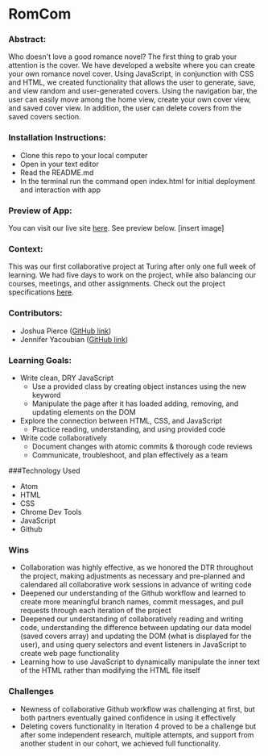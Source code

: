 # RomCom  

### Abstract:
Who doesn't love a good romance novel? The first thing to grab your attention is the cover. We have developed a website where you can create your own romance novel cover. Using JavaScript, in conjunction with CSS and HTML, we created functionality that allows the user to generate, save, and view random and user-generated covers. Using the navigation bar, the user can easily move among the home view, create your own cover view, and saved cover view. In addition, the user can delete covers from the saved covers section.

### Installation Instructions:
- Clone this repo to your local computer
- Open in your text editor
- Read the README.md
- In the terminal run the command open index.html for initial deployment and interaction with app

### Preview of App:
You can visit our live site [here](https://jmyacobn.github.io/romcom/). See preview below.
[insert image]

### Context:
This was our first collaborative project at Turing after only one full week of learning. We had five days to work on the project, while also balancing our courses, meetings, and other assignments. Check out the project specifications [here](https://frontend.turing.edu/projects/module-1/romcom-pair-v2.html).

### Contributors:
- Joshua Pierce ([GitHub link](https://github.com/JPierce28))
- Jennifer Yacoubian ([GitHub link](https://github.com/jmyacobn))

### Learning Goals:
- Write clean, DRY JavaScript
  - Use a provided class by creating object instances using the new keyword
  - Manipulate the page after it has loaded adding, removing, and updating elements on the DOM
- Explore the connection between HTML, CSS, and JavaScript
  - Practice reading, understanding, and using provided code
- Write code collaboratively
  - Document changes with atomic commits & thorough code reviews
  - Communicate, troubleshoot, and plan effectively as a team

###Technology Used
- Atom
- HTML
- CSS
- Chrome Dev Tools
- JavaScript
- Github

### Wins
- Collaboration was highly effective, as we honored the DTR throughout the project, making adjustments as necessary and pre-planned and calendared all collaborative work sessions in advance of writing code
- Deepened our understanding of the Github workflow and learned to create more meaningful branch names, commit messages, and pull requests through each iteration of the project
- Deepened our understanding of collaboratively reading and writing code, understanding the difference between updating our data model (saved covers array) and updating the DOM (what is displayed for the user), and using query selectors and event listeners in JavaScript to create web page functionality
- Learning how to use JavaScript to dynamically manipulate the inner text of the HTML rather than modifying the HTML file itself

### Challenges
- Newness of collaborative Github workflow was challenging at first, but both partners eventually gained confidence in using it effectively
- Deleting covers functionality in Iteration 4 proved to be a challenge but after some independent research, multiple attempts, and support from another student in our cohort, we achieved full functionality.
